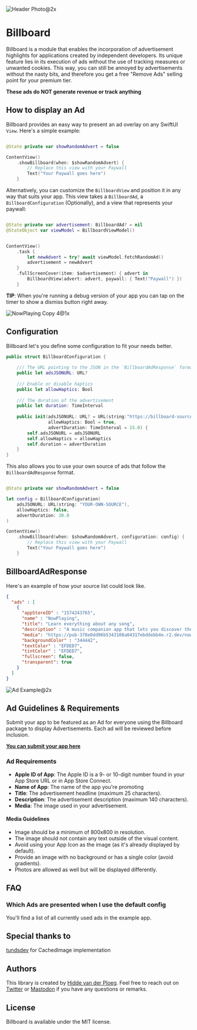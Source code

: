 ![Header Photo@2x](https://github.com/hiddevdploeg/Billboard/assets/5016984/727e403b-9814-4eaf-902e-6daa943897ce)

# Billboard
Billboard is a module that enables the incorporation of advertisement highlights for applications created by independent developers. Its unique feature lies in its execution of ads without the use of tracking measures or unwanted cookies. This way, you can still be annoyed by advertisements without the nasty bits, and therefore you get a free "Remove Ads" selling point for your premium tier.

**These ads do NOT generate revenue or track anything**


## How to display an Ad

Billboard provides an easy way to present an ad overlay on any SwiftUI `View`. Here's a simple example:

```swift

@State private var showRandomAdvert = false

ContentView()
    .showBillboard(when: $showRandomAdvert) {
        // Replace this view with your Paywall
        Text("Your Paywall goes here")
    }

```

Alternatively, you can customize the `BillboardView` and position it in any way that suits your app. This view takes a `BillboardAd`, a `BillboardConfiguration` (Optionally), and a view that represents your paywall:

```swift

@State private var advertisement: BillboardAd? = nil
@StateObject var viewModel = BillboardViewModel()


ContentView()
    .task {
        let newAdvert = try? await viewModel.fetchRandomAd()
        advertisement = newAdvert
    }   
    .fullScreenCover(item: $advertisement) { advert in
        BillboardView(advert: advert, paywall: { Text("Paywall") })
    }

```

**TIP**: When you're running a debug version of your app you can tap on the timer to show a dismiss button right away.

![NowPlaying Copy 4@1x](https://github.com/hiddevdploeg/Billboard/assets/5016984/cbddccf6-0870-4446-9941-792151c090be)

## Configuration

Billboard let's you define some configuration to fit your needs better.

``` swift
public struct BillboardConfiguration {
    
    /// The URL pointing to the JSON in the `BillboardAdResponse` format.
    public let adsJSONURL: URL?
    
    /// Enable or disable haptics
    public let allowHaptics: Bool
    
    /// The duration of the advertisement
    public let duration: TimeInterval
    
    public init(adsJSONURL: URL? = URL(string:"https://billboard-source.vercel.app/ads.json"),
                allowHaptics: Bool = true,
                advertDuration: TimeInterval = 15.0) {
        self.adsJSONURL = adsJSONURL
        self.allowHaptics = allowHaptics
        self.duration = advertDuration
    }
}
```

This also allows you to use your own source of ads that follow the `BillboardAdResponse` format.

```swift

@State private var showRandomAdvert = false

let config = BillboardConfiguration(
    adsJSONURL: URL(string: "YOUR-OWN-SOURCE"),
    allowHaptics: false,
    advertDuration: 30.0
)

ContentView()
    .showBillboard(when: $showRandomAdvert, configuration: config) {
        // Replace this view with your Paywall
        Text("Your Paywall goes here")
    }

```


## BillboardAdResponse
Here's an example of how your source list could look like.

```json
{
  "ads" : [
    {
      "appStoreID" : "1574243765",
      "name" : "NowPlaying",
      "title": "Learn everything about any song",
      "description" : "A music companion app that lets you discover the stories behind and song, album or artist.",
      "media": "https://pub-378e0dd96b5343108a04317ebddebb4e.r2.dev/nowplaying.png",
      "backgroundColor" : "344442",
      "textColor" : "EFDED7",
      "tintColor" : "EFDED7",
      "fullscreen": false,
      "transparent": true
    }
  ]
}

```

![Ad Example@2x](https://github.com/hiddevdploeg/Billboard/assets/5016984/ac4a94b9-87b5-4a88-9fc9-bbbd62563c59)

## Ad Guidelines & Requirements
Submit your app to be featured as an Ad for everyone using the Billboard package to display Advertisements.
Each ad will be reviewed before inclusion.

**[You can submit your app here](https://forms.gle/nWV4dT3taBF62WXbA)**

### Ad Requirements
- **Apple ID of App**: The Apple ID is a 9- or 10-digit number found in your App Store URL or in App Store Connect.
- **Name of App**: The name of the app you're promoting
- **Title**: The advertisement headline (maximum 25 characters).
- **Description**: The advertisement description (maximum 140 characters).
- **Media**: The image used in your advertisement.

#### Media Guidelines
- Image should be a minimum of 800x800 in resolution.
- The image should not contain any text outside of the visual content.
- Avoid using your App Icon as the image (as it's already displayed by default).
- Provide an image with no background or has a single color (avoid gradients).
- Photos are allowed as well but will be displayed differently.

## FAQ
### Which Ads are presented when I use the default config
You'll find a list of all currently used ads in the example app.

## Special thanks to
[tundsdev](https://twitter.com/tundsdev) for CachedImage implementation

## Authors
This library is created by [Hidde van der Ploeg](https://hidde.design). Feel free to reach out on [Twitter](https://twitter.com/hiddevdploeg) or [Mastodon](https://mastodon.design/@hidde) if you have any questions or remarks.

## License
Billboard is available under the MIT license.
